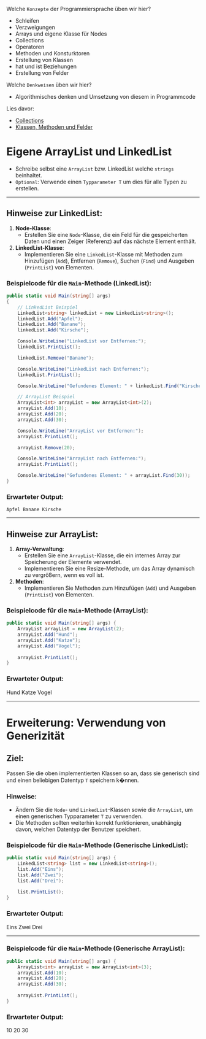 Welche ``Konzepte`` der Programmiersprache üben wir hier?
* Schleifen
* Verzweigungen
* Arrays und eigene Klasse für Nodes
* Collections
* Operatoren
* Methoden und Konsturktoren
* Erstellung von Klassen
* hat und ist Beziehungen
* Erstellung von Felder

Welche ``Denkweisen`` üben wir hier?
* Algorithmisches denken und Umsetzung von diesem in Programmcode

Lies davor:
* [Collections](https://github.com/MrStrelow/BBRZ/blob/main/JET/modul_1_c%23_basics/L03CollectionsTreesAndEnumerators/L03CollectionsTreesAndEnumerators/L03.0ListenUndDictionaries.md)
* [Klassen, Methoden und Felder](https://github.com/MrStrelow/BBRZ/blob/main/JET/modul_1_c%23_basics/L04KlassenMethoden/L04KlassenMethoden/L04.1KlassenMethoden.md)

# Eigene ArrayList und LinkedList

- Schreibe selbst eine `ArrayList` bzw. LinkedList welche `strings` beinhaltet.
- `Optional`: Verwende einen `Typparameter T` um dies für alle Typen zu erstellen.

---

## Hinweise zur LinkedList:

1. **Node-Klasse**: 
   - Erstellen Sie eine `Node`-Klasse, die ein Feld für die gespeicherten Daten und einen Zeiger (Referenz) auf das nächste Element enthält.
2. **LinkedList-Klasse**: 
   - Implementieren Sie eine `LinkedList`-Klasse mit Methoden zum Hinzufügen (`Add`), Entfernen (`Remove`), Suchen (`Find`) und Ausgeben (`PrintList`) von Elementen.

### Beispielcode für die `Main`-Methode (LinkedList):

```csharp
public static void Main(string[] args)
{
    // LinkedList Beispiel
    LinkedList<string> linkedList = new LinkedList<string>();
    linkedList.Add("Apfel");
    linkedList.Add("Banane");
    linkedList.Add("Kirsche");

    Console.WriteLine("LinkedList vor Entfernen:");
    linkedList.PrintList();

    linkedList.Remove("Banane");

    Console.WriteLine("LinkedList nach Entfernen:");
    linkedList.PrintList();

    Console.WriteLine("Gefundenes Element: " + linkedList.Find("Kirsche"));

    // ArrayList Beispiel
    ArrayList<int> arrayList = new ArrayList<int>(2);
    arrayList.Add(10);
    arrayList.Add(20);
    arrayList.Add(30);

    Console.WriteLine("ArrayList vor Entfernen:");
    arrayList.PrintList();

    arrayList.Remove(20);

    Console.WriteLine("ArrayList nach Entfernen:");
    arrayList.PrintList();

    Console.WriteLine("Gefundenes Element: " + arrayList.Find(30));
}
```

### Erwarteter Output:
```Apfel Banane Kirsche```

---

## Hinweise zur ArrayList:

1. **Array-Verwaltung**: 
   - Erstellen Sie eine `ArrayList`-Klasse, die ein internes Array zur Speicherung der Elemente verwendet.
   - Implementieren Sie eine Resize-Methode, um das Array dynamisch zu vergrößern, wenn es voll ist.
2. **Methoden**: 
   - Implementieren Sie Methoden zum Hinzufügen (`Add`) und Ausgeben (`PrintList`) von Elementen.

### Beispielcode für die `Main`-Methode (ArrayList):

```csharp
public static void Main(string[] args) {
    ArrayList arrayList = new ArrayList(2);
    arrayList.Add("Hund");
    arrayList.Add("Katze");
    arrayList.Add("Vogel");
    
    arrayList.PrintList();
}
```

### Erwarteter Output:
Hund Katze Vogel

---

# Erweiterung: Verwendung von Generizität

## Ziel:
Passen Sie die oben implementierten Klassen so an, dass sie generisch sind und einen beliebigen Datentyp `T` speichern k�nnen.

### Hinweise:
- Ändern Sie die `Node`- und `LinkedList`-Klassen sowie die `ArrayList`, um einen generischen Typparameter `T` zu verwenden.
- Die Methoden sollten weiterhin korrekt funktionieren, unabhängig davon, welchen Datentyp der Benutzer speichert.

### Beispielcode für die `Main`-Methode (Generische LinkedList):

```csharp
public static void Main(string[] args) {
    LinkedList<string> list = new LinkedList<string>();
    list.Add("Eins");
    list.Add("Zwei");
    list.Add("Drei");
    
    list.PrintList();
}
```

### Erwarteter Output:

Eins Zwei Drei


---

### Beispielcode für die `Main`-Methode (Generische ArrayList):

```csharp
public static void Main(string[] args) {
    ArrayList<int> arrayList = new ArrayList<int>(3);
    arrayList.Add(10);
    arrayList.Add(20);
    arrayList.Add(30);
    
    arrayList.PrintList();
}
```

### Erwarteter Output:

10 20 30

